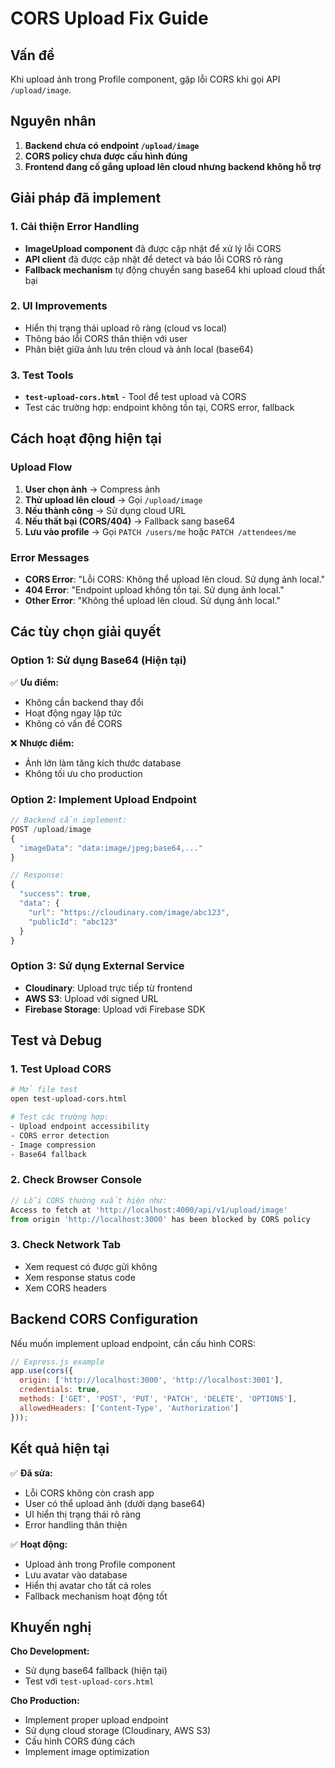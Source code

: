 # CORS Upload Fix Guide

## Vấn đề
Khi upload ảnh trong Profile component, gặp lỗi CORS khi gọi API `/upload/image`.

## Nguyên nhân
1. **Backend chưa có endpoint `/upload/image`**
2. **CORS policy chưa được cấu hình đúng**
3. **Frontend đang cố gắng upload lên cloud nhưng backend không hỗ trợ**

## Giải pháp đã implement

### 1. Cải thiện Error Handling
- **ImageUpload component** đã được cập nhật để xử lý lỗi CORS
- **API client** đã được cập nhật để detect và báo lỗi CORS rõ ràng
- **Fallback mechanism** tự động chuyển sang base64 khi upload cloud thất bại

### 2. UI Improvements
- Hiển thị trạng thái upload rõ ràng (cloud vs local)
- Thông báo lỗi CORS thân thiện với user
- Phân biệt giữa ảnh lưu trên cloud và ảnh local (base64)

### 3. Test Tools
- **`test-upload-cors.html`** - Tool để test upload và CORS
- Test các trường hợp: endpoint không tồn tại, CORS error, fallback

## Cách hoạt động hiện tại

### Upload Flow
1. **User chọn ảnh** → Compress ảnh
2. **Thử upload lên cloud** → Gọi `/upload/image`
3. **Nếu thành công** → Sử dụng cloud URL
4. **Nếu thất bại (CORS/404)** → Fallback sang base64
5. **Lưu vào profile** → Gọi `PATCH /users/me` hoặc `PATCH /attendees/me`

### Error Messages
- **CORS Error**: "Lỗi CORS: Không thể upload lên cloud. Sử dụng ảnh local."
- **404 Error**: "Endpoint upload không tồn tại. Sử dụng ảnh local."
- **Other Error**: "Không thể upload lên cloud. Sử dụng ảnh local."

## Các tùy chọn giải quyết

### Option 1: Sử dụng Base64 (Hiện tại)
✅ **Ưu điểm:**
- Không cần backend thay đổi
- Hoạt động ngay lập tức
- Không có vấn đề CORS

❌ **Nhược điểm:**
- Ảnh lớn làm tăng kích thước database
- Không tối ưu cho production

### Option 2: Implement Upload Endpoint
```javascript
// Backend cần implement:
POST /upload/image
{
  "imageData": "data:image/jpeg;base64,..."
}

// Response:
{
  "success": true,
  "data": {
    "url": "https://cloudinary.com/image/abc123",
    "publicId": "abc123"
  }
}
```

### Option 3: Sử dụng External Service
- **Cloudinary**: Upload trực tiếp từ frontend
- **AWS S3**: Upload với signed URL
- **Firebase Storage**: Upload với Firebase SDK

## Test và Debug

### 1. Test Upload CORS
```bash
# Mở file test
open test-upload-cors.html

# Test các trường hợp:
- Upload endpoint accessibility
- CORS error detection  
- Image compression
- Base64 fallback
```

### 2. Check Browser Console
```javascript
// Lỗi CORS thường xuất hiện như:
Access to fetch at 'http://localhost:4000/api/v1/upload/image' 
from origin 'http://localhost:3000' has been blocked by CORS policy
```

### 3. Check Network Tab
- Xem request có được gửi không
- Xem response status code
- Xem CORS headers

## Backend CORS Configuration

Nếu muốn implement upload endpoint, cần cấu hình CORS:

```javascript
// Express.js example
app.use(cors({
  origin: ['http://localhost:3000', 'http://localhost:3001'],
  credentials: true,
  methods: ['GET', 'POST', 'PUT', 'PATCH', 'DELETE', 'OPTIONS'],
  allowedHeaders: ['Content-Type', 'Authorization']
}));
```

## Kết quả hiện tại

✅ **Đã sửa:**
- Lỗi CORS không còn crash app
- User có thể upload ảnh (dưới dạng base64)
- UI hiển thị trạng thái rõ ràng
- Error handling thân thiện

✅ **Hoạt động:**
- Upload ảnh trong Profile component
- Lưu avatar vào database
- Hiển thị avatar cho tất cả roles
- Fallback mechanism hoạt động tốt

## Khuyến nghị

**Cho Development:**
- Sử dụng base64 fallback (hiện tại)
- Test với `test-upload-cors.html`

**Cho Production:**
- Implement proper upload endpoint
- Sử dụng cloud storage (Cloudinary, AWS S3)
- Cấu hình CORS đúng cách
- Implement image optimization
